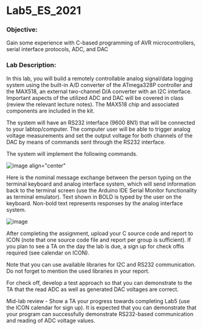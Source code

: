 # Lab5_ES_2021
### Objective:
Gain some experience with C-based programming of AVR microcontrollers, serial interface protocols, ADC, and DAC

### Lab Description:
In this lab, you will build a remotely controllable analog signal/data logging system using the built-in A/D converter of the ATmega328P controller and the MAX518, an external two-channel D/A converter with an I2C interface. Important aspects of the utilized ADC and DAC will be covered in class (review the relevant lecture notes). The MAX518 chip and associated components are included in the kit.

The system will have an RS232 interface (9600 8N1) that will be connected to your labtop/computer. The computer user will be able to trigger analog voltage measurements and set the output voltage for both channels of the DAC by means of commands sent through the RS232 interface.

The system will implement the following commands.

![image align="center"](https://user-images.githubusercontent.com/55246154/114051864-195a7c00-9853-11eb-95e2-79df866d0b35.png)

Here is the nominal message exchange between the person typing on the terminal keyboard and analog interface system, which will send information back to the terminal screen (use the Arduino IDE Serial Monitor functionality as terminal emulator). Text shown in BOLD is typed by the user on the keyboard. Non-bold text represents responses by the analog interface system.

![image](https://user-images.githubusercontent.com/55246154/114051951-2e370f80-9853-11eb-848f-5a1e13c40764.png)

After completing the assignment, upload your C source code and report to ICON (note that one source code file and report per group is sufficient). If you plan to see a TA on the day the lab is due, a sign up for check offis  required (see calendar on ICON). 

Note that you can use available libraries for I2C and RS232 communication. Do not forget to mention the used libraries in your report. 

For check off, develop a test approach so that you can demonstrate to the TA that the read ADC as well as generated DAC voltages are correct.

Mid-lab review - Show a TA your progress towards completing Lab5 (use the ICON calendar for sign up). It is expected that you can demonstrate that your program can successfully demonstrate RS232-based communication and reading of ADC voltage values. 
